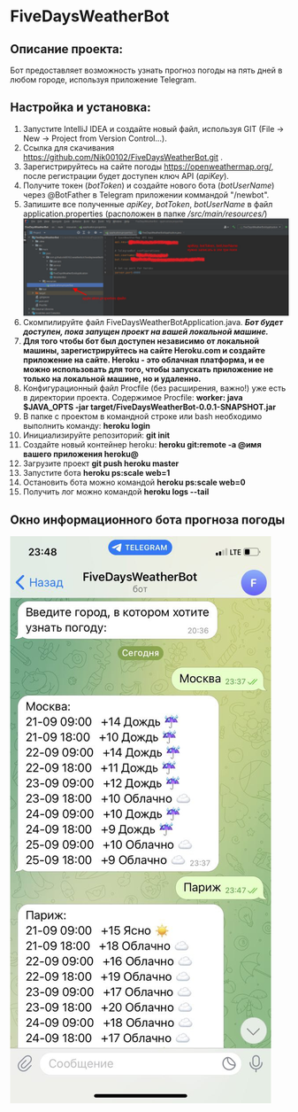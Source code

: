 # FiveDaysWeatherBot

## Описание проекта:
Бот предоставляет возможность узнать прогноз погоды на пять дней в любом городе, используя приложение Telegram.

## Настройка и установка:
1. Запустите IntelliJ IDEA и создайте новый файл, используя GIT (File -> New -> Project from Version Control...).
2. Ссылка для скачивания https://github.com/Nik00102/FiveDaysWeatherBot.git .
3. Зарегистрируйтесь на сайте погоды https://openweathermap.org/, после регистрации будет доступен ключ API (*apiKey*).
4. Получите токен (*botToken*) и создайте нового бота (*botUserName*) через @BotFather в Telegram приложении коммандой "/newbot".
5. Запишите все полученные *apiKey*, *botToken*, *botUserName* в файл application.properties (расположен в папке */src/main/resources/*)
![app_prop](pic/application_properties.jpg)
6. Скомпилируйте файл FiveDaysWeatherBotApplication.java. ___Бот будет доступен, пока запущен проект на вашей локальной машине.___
7. **Для того чтобы бот был доступен независимо от локальной машины, зарегистрируйтесь на сайте Heroku.com и создайте приложение на сайте.
Heroku - это облачная платформа, и ее можно использовать для того, чтобы запускать приложение не только на локальной машине, но и удаленно.**
8. Конфигурационный файл Procfile (без расширения, важно!) уже есть в директории проекта.
    Содержимое Procfile: **worker: java $JAVA_OPTS -jar target/FiveDaysWeatherBot-0.0.1-SNAPSHOT.jar**
 9. В папке с проектом в командной строке или bash необходимо выполнить команду: 
 **heroku login**
 10. Инициализируйте репозиторий:
**git init** 
11. Создайте новый контейнер heroku:
**heroku git:remote -a @имя вашего приложения heroku@**
12. Загрузите проект 
**git push heroku master**
13. Запустите бота 
**heroku ps:scale web=1**
14. Остановить бота можно командой
**heroku ps:scale web=0**
15. Получить лог можно командой
**heroku logs --tail**

## Окно информационного бота прогноза погоды
![Бот](pic/bot_image.jpg)
